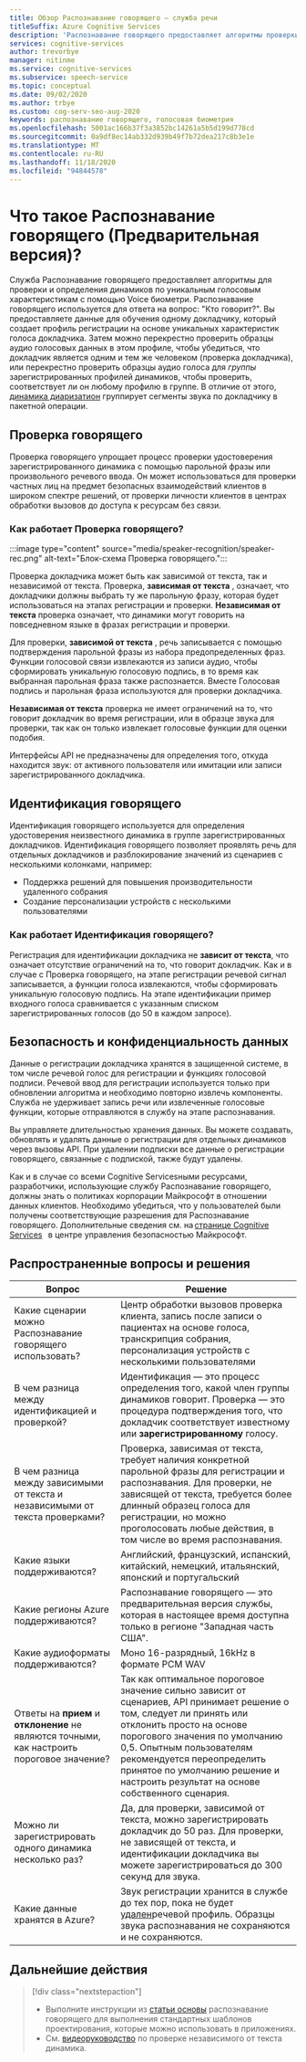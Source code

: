 ```yaml
---
title: Обзор Распознавание говорящего — служба речи
titleSuffix: Azure Cognitive Services
description: 'Распознавание говорящего предоставляет алгоритмы проверки и определения динамиков по уникальным голосовым характеристикам с помощью Voice биометри. Распознавание говорящего используется для ответа на вопрос: "Кто говорит?". В этой статье приводятся общие сведения о преимуществах и возможностях службы Распознавание говорящего.'
services: cognitive-services
author: trevorbye
manager: nitinme
ms.service: cognitive-services
ms.subservice: speech-service
ms.topic: conceptual
ms.date: 09/02/2020
ms.author: trbye
ms.custom: cog-serv-seo-aug-2020
keywords: распознавание говорящего, голосовая биометрия
ms.openlocfilehash: 5001ac166b37f3a3852bc14261a5b5d199d778cd
ms.sourcegitcommit: 0a9df8ec14ab332d939b49f7b72dea217c8b3e1e
ms.translationtype: MT
ms.contentlocale: ru-RU
ms.lasthandoff: 11/18/2020
ms.locfileid: "94844578"
---
```

# <a name="what-is-speaker-recognition-preview"></a>Что такое Распознавание говорящего (Предварительная версия)?

Служба Распознавание говорящего предоставляет алгоритмы для проверки и определения динамиков по уникальным голосовым характеристикам с помощью Voice биометри. Распознавание говорящего используется для ответа на вопрос: "Кто говорит?". Вы предоставляете данные для обучения одному докладчику, который создает профиль регистрации на основе уникальных характеристик голоса докладчика. Затем можно перекрестно проверить образцы аудио голосовых данных в этом профиле, чтобы убедиться, что докладчик является одним и тем же человеком (проверка докладчика), или перекрестно проверить образцы аудио голоса для *группы* зарегистрированных профилей динамиков, чтобы проверить, соответствует ли он любому профилю в группе. В отличие от этого, [динамика диаризатион](batch-transcription.md#speaker-separation-diarization) группирует сегменты звука по докладчику в пакетной операции.

## <a name="speaker-verification"></a>Проверка говорящего

Проверка говорящего упрощает процесс проверки удостоверения зарегистрированного динамика с помощью парольной фразы или произвольного речевого ввода. Он может использоваться для проверки частных лиц на предмет безопасных взаимодействий клиентов в широком спектре решений, от проверки личности клиентов в центрах обработки вызовов до доступа к ресурсам без связи.

### <a name="how-does-speaker-verification-work"></a>Как работает Проверка говорящего?

:::image type="content" source="media/speaker-recognition/speaker-rec.png" alt-text="Блок-схема Проверка говорящего.":::

Проверка докладчика может быть как зависимой от текста, так и независимой от текста. Проверка, **зависимая от текста** , означает, что докладчики должны выбрать ту же парольную фразу, которая будет использоваться на этапах регистрации и проверки. **Независимая от текста** проверка означает, что динамики могут говорить на повседневном языке в фразах регистрации и проверки.

Для проверки, **зависимой от текста** , речь записывается с помощью подтверждения парольной фразы из набора предопределенных фраз. Функции голосовой связи извлекаются из записи аудио, чтобы сформировать уникальную голосовую подпись, в то время как выбранная парольная фраза также распознается. Вместе Голосовая подпись и парольная фраза используются для проверки докладчика. 

**Независимая от текста** проверка не имеет ограничений на то, что говорит докладчик во время регистрации, или в образце звука для проверки, так как он только извлекает голосовые функции для оценки подобия. 

Интерфейсы API не предназначены для определения того, откуда находится звук: от активного пользователя или имитации или записи зарегистрированного докладчика. 

## <a name="speaker-identification"></a>Идентификация говорящего

Идентификация говорящего используется для определения удостоверения неизвестного динамика в группе зарегистрированных докладчиков. Идентификация говорящего позволяет проявлять речь для отдельных докладчиков и разблокирование значений из сценариев с несколькими колонками, например:

* Поддержка решений для повышения производительности удаленного собрания 
* Создание персонализации устройств с несколькими пользователями

### <a name="how-does-speaker-identification-work"></a>Как работает Идентификация говорящего?

Регистрация для идентификации докладчика не **зависит от текста**, что означает отсутствие ограничений на то, что говорит докладчик. Как и в случае с Проверка говорящего, на этапе регистрации речевой сигнал записывается, а функции голоса извлекаются, чтобы сформировать уникальную голосовую подпись. На этапе идентификации пример входного голоса сравнивается с указанным списком зарегистрированных голосов (до 50 в каждом запросе).

## <a name="data-security-and-privacy"></a>Безопасность и конфиденциальность данных

Данные о регистрации докладчика хранятся в защищенной системе, в том числе речевой голос для регистрации и функциях голосовой подписи. Речевой ввод для регистрации используется только при обновлении алгоритма и необходимо повторно извлечь компоненты. Служба не удерживает запись речи или извлеченные голосовые функции, которые отправляются в службу на этапе распознавания. 

Вы управляете длительностью хранения данных. Вы можете создавать, обновлять и удалять данные о регистрации для отдельных динамиков через вызовы API. При удалении подписки все данные о регистрации говорящего, связанные с подпиской, также будут удалены. 

Как и в случае со всеми Cognitive Servicesными ресурсами, разработчики, использующие службу Распознавание говорящего, должны знать о политиках корпорации Майкрософт в отношении данных клиентов. Необходимо убедиться, что у пользователей были получены соответствующие разрешения для Распознавание говорящего. Дополнительные сведения см. на [странице Cognitive Services](https://azure.microsoft.com/support/legal/cognitive-services-compliance-and-privacy/)   в центре управления безопасностью Майкрософт. 

## <a name="common-questions-and-solutions"></a>Распространенные вопросы и решения

| Вопрос | Решение |
|---------|----------|
| Какие сценарии можно Распознавание говорящего использовать? | Центр обработки вызовов проверка клиента, запись после записи о пациентах на основе голоса, транскрипция собрания, персонализация устройств с несколькими пользователями|
| В чем разница между идентификацией и проверкой? | Идентификация — это процесс определения того, какой член группы динамиков говорит. Проверка — это процедура подтверждения того, что докладчик соответствует известному или **зарегистрированному** голосу.|
| В чем разница между зависимыми от текста и независимыми от текста проверками? | Проверка, зависимая от текста, требует наличия конкретной парольной фразы для регистрации и распознавания. Для проверки, не зависящей от текста, требуется более длинный образец голоса для регистрации, но можно проголосовать любые действия, в том числе во время распознавания.|
| Какие языки поддерживаются? | Английский, французский, испанский, китайский, немецкий, итальянский, японский и португальский |
| Какие регионы Azure поддерживаются? | Распознавание говорящего — это предварительная версия службы, которая в настоящее время доступна только в регионе "Западная часть США".|
| Какие аудиоформаты поддерживаются? | Моно 16-разрядный, 16kHz в формате PCM WAV |
| Ответы на **прием** и **отклонение** не являются точными, как настроить пороговое значение? | Так как оптимальное пороговое значение сильно зависит от сценариев, API принимает решение о том, следует ли принять или отклонить просто на основе порогового значения по умолчанию 0,5. Опытным пользователям рекомендуется переопределить принятое по умолчанию решение и настроить результат на основе собственного сценария. |
| Можно ли зарегистрировать одного динамика несколько раз? | Да, для проверки, зависимой от текста, можно зарегистрировать докладчик до 50 раз. Для проверки, не зависящей от текста, и идентификации докладчика вы можете зарегистрироваться до 300 секунд для звука. |
| Какие данные хранятся в Azure? | Звук регистрации хранится в службе до тех пор, пока не будет [удален](speaker-recognition-basics.md#deleting-voice-profile-enrollments)речевой профиль. Образцы звука распознавания не сохраняются и не сохраняются. |

## <a name="next-steps"></a>Дальнейшие действия

> [!div class="nextstepaction"]
> * Выполните инструкции из [статьи основы](speaker-recognition-basics.md) распознавание говорящего для выполнения стандартных шаблонов проектирования, которые можно использовать в приложениях.
> * См. [видеоруководство](https://azure.microsoft.com/resources/videos/speaker-recognition-text-independent-verification-developer-tutorial/) по проверке независимого от текста динамика.
